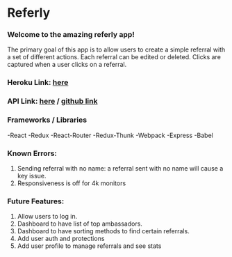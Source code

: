 # Referly 
### Welcome to the amazing referly app!
The primary goal of this app is to allow users to create a simple referral with a set of different actions. 
Each referral can be edited or deleted. Clicks are captured when a user clicks on a referral.

### Heroku Link: [here](https://referly-client.herokuapp.com)

### API Link: [here](https://referly-api.herokuapp.com)  / [github link](https://github.com/thomaslogangraves/coding-challenge)

### Frameworks / Libraries
-React
-Redux
-React-Router
-Redux-Thunk
-Webpack
-Express
-Babel


### Known Errors: 
1. Sending referral with no name: a referral sent with no name will cause a key issue.
2. Responsiveness is off for 4k monitors


### Future Features:
1. Allow users to log in.
2. Dashboard to have list of top ambassadors.
3. Dashboard to have sorting methods to find certain referrals.
4. Add user auth and protections
5. Add user profile to manage referrals and see stats
